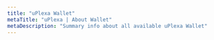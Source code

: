```yaml
---
title: "uPlexa Wallet"
metaTitle: "uPlexa | About Wallet"
metaDescription: "Summary info about all available uPlexa Wallet"
---
```

